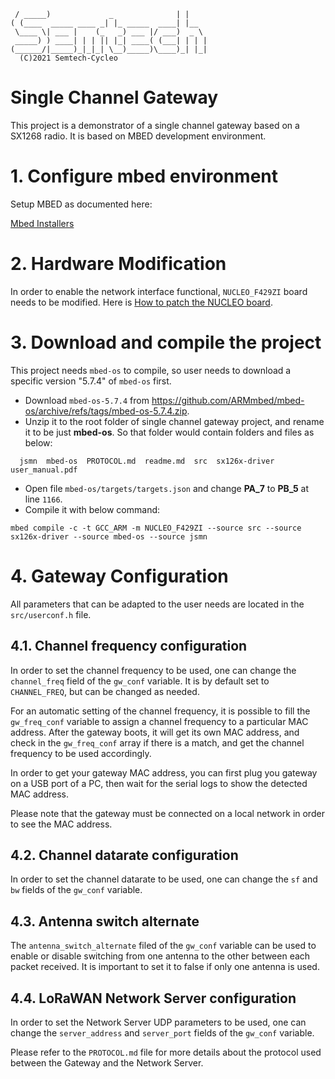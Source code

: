 	 / _____)             _              | |
	( (____  _____ ____ _| |_ _____  ____| |__
	 \____ \| ___ |    (_   _) ___ |/ ___)  _ \
	 _____) ) ____| | | || |_| ____( (___| | | |
	(______/|_____)_|_|_| \__)_____)\____)_| |_|
	  (C)2021 Semtech-Cycleo

Single Channel Gateway
======================

This project is a demonstrator of a single channel gateway based on a SX1268 radio.
It is based on MBED development environment.

# 1. Configure mbed environment

Setup MBED as documented here:

[Mbed Installers](https://os.mbed.com/docs/mbed-os/v6.9/build-tools/install-and-set-up.html)

# 2. Hardware Modification

In order to enable the network interface functional, `NUCLEO_F429ZI` board needs to be modified.
Here is [How to patch the NUCLEO board](https://os.mbed.com/teams/ST/wiki/Nucleo-144pins-ethernet-spi-conflict).

# 3. Download and compile the project

This project needs `mbed-os` to compile, so user needs to download a specific version "5.7.4" of `mbed-os` first.

- Download `mbed-os-5.7.4` from https://github.com/ARMmbed/mbed-os/archive/refs/tags/mbed-os-5.7.4.zip.
- Unzip it to the root folder of single channel gateway project, and rename it to be just **mbed-os**.
  So that folder would contain folders and files as below:
```
  jsmn  mbed-os  PROTOCOL.md  readme.md  src  sx126x-driver  user_manual.pdf
```
- Open file `mbed-os/targets/targets.json` and change **PA_7** to **PB_5** at line `1166`.
- Compile it with below command:
```
mbed compile -c -t GCC_ARM -m NUCLEO_F429ZI --source src --source sx126x-driver --source mbed-os --source jsmn
```

# 4. Gateway Configuration

All parameters that can be adapted to the user needs are located in the `src/userconf.h` file.

## 4.1. Channel frequency configuration

In order to set the channel frequency to be used, one can change the `channel_freq` field of the `gw_conf` variable.
It is by default set to `CHANNEL_FREQ`, but can be changed as needed.

For an automatic setting of the channel frequency, it is possible to fill the `gw_freq_conf`
variable to assign a channel frequency to a particular MAC address.
After the gateway boots, it will get its own MAC address, and check in the `gw_freq_conf`
array if there is a match, and get the channel frequency to be used accordingly.

In order to get your gateway MAC address, you can first plug you gateway on a USB port of a PC,
then wait for the serial logs to show the detected MAC address.

Please note that the gateway must be connected on a local network in order to see the MAC address.

## 4.2. Channel datarate configuration

In order to set the channel datarate to be used, one can change the `sf` and `bw` fields of the `gw_conf` variable.

## 4.3. Antenna switch alternate

The `antenna_switch_alternate` filed of the `gw_conf` variable can be
used to enable or disable switching from one antenna to the other between each
packet received.
It is important to set it to false if only one antenna is used.

## 4.4. LoRaWAN Network Server configuration

In order to set the Network Server UDP parameters to be used,
one can change the `server_address` and `server_port` fields of the `gw_conf` variable.

Please refer to the `PROTOCOL.md` file for more details about the protocol used
between the Gateway and the Network Server.
